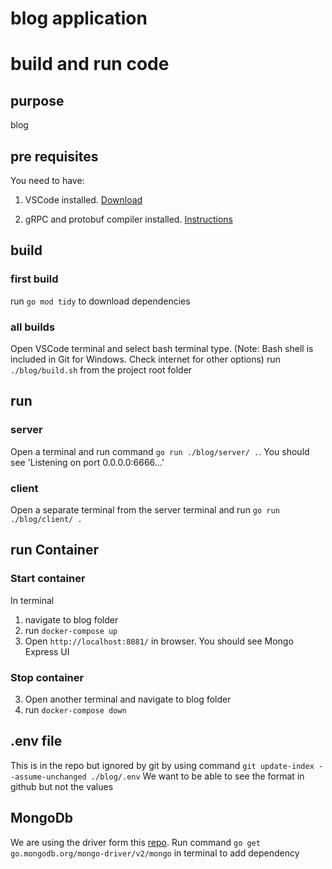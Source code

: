 # blog application

# build and run code

## purpose

blog

## pre requisites
You need to have:

1. VSCode installed. [Download](https://code.visualstudio.com/download)

2. gRPC and protobuf compiler installed. 
[Instructions](https://grpc.io/docs/languages/go/quickstart/)

## build

### first build 
run `go mod tidy` to download dependencies 

### all builds
Open VSCode terminal and select bash terminal type. (Note: Bash shell is included in Git for Windows. Check internet for other options)
run `./blog/build.sh` from the project root folder

## run

### server 
Open a terminal and run command `go run ./blog/server/ .`.
You should see 'Listening on port 0.0.0.0:6666...'

### client
Open a separate terminal from the server terminal and run `go run ./blog/client/ .`



## run Container

### Start container
In terminal 
1. navigate to blog folder
2. run `docker-compose up`
3. Open `http://localhost:8081/` in browser. You should see Mongo Express UI

### Stop container
3. Open another terminal and navigate to blog folder
4. run `docker-compose down`

## .env file
This is in the repo but ignored by git by using command `git update-index --assume-unchanged ./blog/.env` 
We want to be able to see the format in github but not the values


## MongoDb

We are using the driver form this [repo](https://github.com/mongodb/mongo-go-driver).
Run command `go get go.mongodb.org/mongo-driver/v2/mongo` in terminal to add dependency


